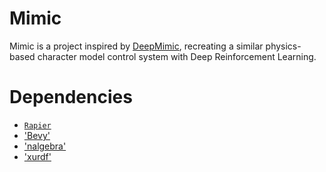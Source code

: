 # Mimic

Mimic is a project inspired by [DeepMimic](https://xbpeng.github.io/projects/DeepMimic/index.html), recreating a similar physics-based character model control system with Deep Reinforcement Learning.

# Dependencies
- [`Rapier`](https://rapier.rs/)
- ['Bevy'](https://bevyengine.org/)
- ['nalgebra'](https://nalgebra.org/)
- ['xurdf'](https://github.com/neka-nat/xurdf)